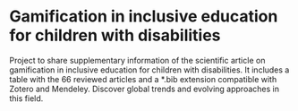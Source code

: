 #  Gamification in inclusive education for children with disabilities
Project to share supplementary information of the scientific article on gamification in inclusive education for children with disabilities. It includes a table with the 66 reviewed articles and a *.bib extension compatible with Zotero and Mendeley. Discover global trends and evolving approaches in this field.
